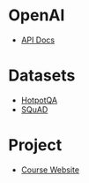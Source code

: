 # OpenAI
- [API Docs](https://beta.openai.com/docs/)


# Datasets
- [HotpotQA](https://huggingface.co/datasets/hotpot_qa)
- [SQuAD](https://huggingface.co/datasets/squad)


# Project
- [Course Website](https://www.cs.utexas.edu/~gdurrett/courses/online-course/materials.html)